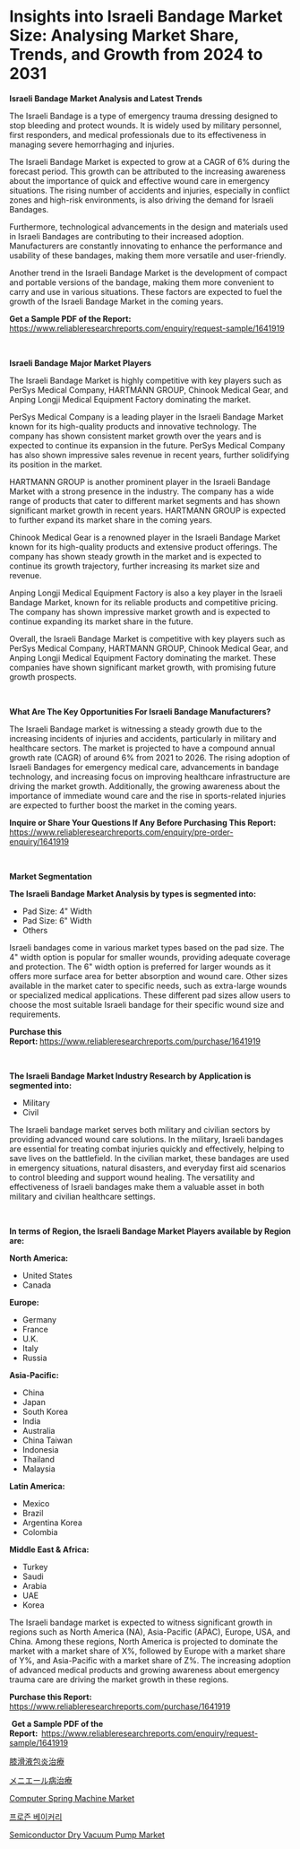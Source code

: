 <p><h1>Insights into Israeli Bandage Market Size: Analysing Market Share, Trends, and Growth from 2024 to 2031</h1></p><p><strong>Israeli Bandage Market Analysis and Latest Trends</strong></p>
<p><p>The Israeli Bandage is a type of emergency trauma dressing designed to stop bleeding and protect wounds. It is widely used by military personnel, first responders, and medical professionals due to its effectiveness in managing severe hemorrhaging and injuries.</p><p>The Israeli Bandage Market is expected to grow at a CAGR of 6% during the forecast period. This growth can be attributed to the increasing awareness about the importance of quick and effective wound care in emergency situations. The rising number of accidents and injuries, especially in conflict zones and high-risk environments, is also driving the demand for Israeli Bandages.</p><p>Furthermore, technological advancements in the design and materials used in Israeli Bandages are contributing to their increased adoption. Manufacturers are constantly innovating to enhance the performance and usability of these bandages, making them more versatile and user-friendly.</p><p>Another trend in the Israeli Bandage Market is the development of compact and portable versions of the bandage, making them more convenient to carry and use in various situations. These factors are expected to fuel the growth of the Israeli Bandage Market in the coming years.</p></p>
<p><strong>Get a Sample PDF of the Report:&nbsp;</strong> <a href="https://www.reliableresearchreports.com/enquiry/request-sample/1641919">https://www.reliableresearchreports.com/enquiry/request-sample/1641919</a></p>
<p>&nbsp;</p>
<p><strong>Israeli Bandage Major Market Players</strong></p>
<p><p>The Israeli Bandage Market is highly competitive with key players such as PerSys Medical Company, HARTMANN GROUP, Chinook Medical Gear, and Anping Longji Medical Equipment Factory dominating the market. </p><p>PerSys Medical Company is a leading player in the Israeli Bandage Market known for its high-quality products and innovative technology. The company has shown consistent market growth over the years and is expected to continue its expansion in the future. PerSys Medical Company has also shown impressive sales revenue in recent years, further solidifying its position in the market.</p><p>HARTMANN GROUP is another prominent player in the Israeli Bandage Market with a strong presence in the industry. The company has a wide range of products that cater to different market segments and has shown significant market growth in recent years. HARTMANN GROUP is expected to further expand its market share in the coming years.</p><p>Chinook Medical Gear is a renowned player in the Israeli Bandage Market known for its high-quality products and extensive product offerings. The company has shown steady growth in the market and is expected to continue its growth trajectory, further increasing its market size and revenue.</p><p>Anping Longji Medical Equipment Factory is also a key player in the Israeli Bandage Market, known for its reliable products and competitive pricing. The company has shown impressive market growth and is expected to continue expanding its market share in the future.</p><p>Overall, the Israeli Bandage Market is competitive with key players such as PerSys Medical Company, HARTMANN GROUP, Chinook Medical Gear, and Anping Longji Medical Equipment Factory dominating the market. These companies have shown significant market growth, with promising future growth prospects.</p></p>
<p>&nbsp;</p>
<p><strong>What Are The Key Opportunities For Israeli Bandage Manufacturers?</strong></p>
<p><p>The Israeli Bandage market is witnessing a steady growth due to the increasing incidents of injuries and accidents, particularly in military and healthcare sectors. The market is projected to have a compound annual growth rate (CAGR) of around 6% from 2021 to 2026. The rising adoption of Israeli Bandages for emergency medical care, advancements in bandage technology, and increasing focus on improving healthcare infrastructure are driving the market growth. Additionally, the growing awareness about the importance of immediate wound care and the rise in sports-related injuries are expected to further boost the market in the coming years.</p></p>
<p><strong>Inquire or Share Your Questions If Any Before Purchasing This Report:</strong> <a href="https://www.reliableresearchreports.com/enquiry/pre-order-enquiry/1641919">https://www.reliableresearchreports.com/enquiry/pre-order-enquiry/1641919</a></p>
<p>&nbsp;</p>
<p><strong>Market Segmentation</strong></p>
<p><strong>The Israeli Bandage Market Analysis by types is segmented into:</strong></p>
<p><ul><li>Pad Size: 4" Width</li><li>Pad Size: 6" Width</li><li>Others</li></ul></p>
<p><p>Israeli bandages come in various market types based on the pad size. The 4" width option is popular for smaller wounds, providing adequate coverage and protection. The 6" width option is preferred for larger wounds as it offers more surface area for better absorption and wound care. Other sizes available in the market cater to specific needs, such as extra-large wounds or specialized medical applications. These different pad sizes allow users to choose the most suitable Israeli bandage for their specific wound size and requirements.</p></p>
<p><strong>Purchase this Report:&nbsp;</strong><a href="https://www.reliableresearchreports.com/purchase/1641919">https://www.reliableresearchreports.com/purchase/1641919</a></p>
<p>&nbsp;</p>
<p><strong>The Israeli Bandage Market Industry Research by Application is segmented into:</strong></p>
<p><ul><li>Military</li><li>Civil</li></ul></p>
<p><p>The Israeli bandage market serves both military and civilian sectors by providing advanced wound care solutions. In the military, Israeli bandages are essential for treating combat injuries quickly and effectively, helping to save lives on the battlefield. In the civilian market, these bandages are used in emergency situations, natural disasters, and everyday first aid scenarios to control bleeding and support wound healing. The versatility and effectiveness of Israeli bandages make them a valuable asset in both military and civilian healthcare settings.</p></p>
<p>&nbsp;</p>
<p><strong>In terms of Region, the Israeli Bandage Market Players available by Region are:</strong></p>
<p>
    <p> <strong> North America: </strong>
        <ul>
            <li>United States</li>
            <li>Canada</li>
        </ul>
        </p> 
    <p> <strong> Europe: </strong>
        <ul>
            <li>Germany</li>
            <li>France</li>
            <li>U.K.</li>
            <li>Italy</li>
            <li>Russia</li>
        </ul>
        </p> 
    <p> <strong> Asia-Pacific: </strong>
        <ul>
            <li>China</li>
            <li>Japan</li>
            <li>South Korea</li>
            <li>India</li>
            <li>Australia</li>
            <li>China Taiwan</li>
            <li>Indonesia</li>
            <li>Thailand</li>
            <li>Malaysia</li>
        </ul>
        </p> 
    <p> <strong> Latin America: </strong>
        <ul>
            <li>Mexico</li>
            <li>Brazil</li>
            <li>Argentina Korea</li>
            <li>Colombia</li>
        </ul>
        </p> 
    <p> <strong> Middle East & Africa: </strong>
        <ul>
            <li>Turkey</li>
            <li>Saudi</li>
            <li>Arabia</li>
            <li>UAE</li>
            <li>Korea</li>
        </ul>
    </p>
    </p>
<p><p>The Israeli bandage market is expected to witness significant growth in regions such as North America (NA), Asia-Pacific (APAC), Europe, USA, and China. Among these regions, North America is projected to dominate the market with a market share of X%, followed by Europe with a market share of Y%, and Asia-Pacific with a market share of Z%. The increasing adoption of advanced medical products and growing awareness about emergency trauma care are driving the market growth in these regions.</p></p>
<p><strong>Purchase this Report: </strong><a href="https://www.reliableresearchreports.com/purchase/1641919">https://www.reliableresearchreports.com/purchase/1641919</a></p>
<p>&nbsp;<strong>Get a Sample PDF of the Report:&nbsp;&nbsp;</strong><a href="https://www.reliableresearchreports.com/enquiry/request-sample/1641919">https://www.reliableresearchreports.com/enquiry/request-sample/1641919</a></p>
<p><strong></strong></p>
<p><p><a href="https://github.com/ycmtqqhvk3273/Market-Research-Report-List-1/blob/main/93802996176.md">膝滑液包炎治療</a></p><p><a href="https://github.com/mathieurico66/Market-Research-Report-List-1/blob/main/67906786177.md">メニエール病治療</a></p><p><a href="https://issuu.com/reportprime-2/docs/computer-spring-machine-market-size-2030.pptx">Computer Spring Machine Market</a></p><p><a href="https://github.com/ZacharyScthmitt4465/Market-Research-Report-List-1/blob/main/25999475582.md">프로즌 베이커리</a></p><p><a href="https://issuu.com/reportprime-2/docs/semiconductor-dry-vacuum-pump-market-size-2030.ppt">Semiconductor Dry Vacuum Pump Market</a></p></p>